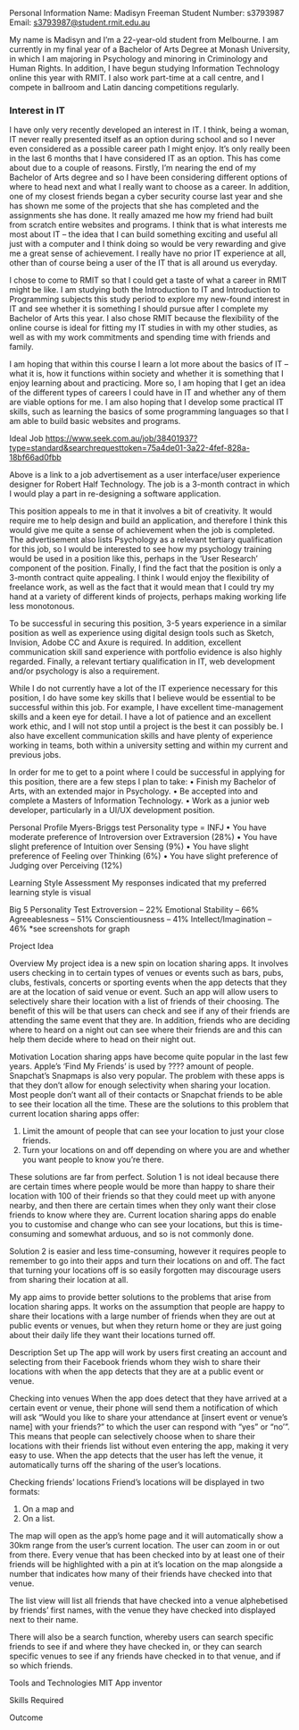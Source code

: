 <!DOCTYPE html>
<html>
  <head>
     <meta charset="utf-8">
    <title> INTRO TO IT - ASSESSMENT 1 </title>
  </head>
  <body>

Personal Information
Name: Madisyn Freeman
Student Number: s3793987
Email: s3793987@student.rmit.edu.au

My name is Madisyn and I’m a 22-year-old student from Melbourne. I am currently in my final year of a Bachelor of Arts Degree at Monash University, in which I am majoring in Psychology and minoring in Criminology and Human Rights. In addition, I have begun studying Information Technology online this year with RMIT. I also work part-time at a call centre, and I compete in ballroom and Latin dancing competitions regularly. 

### Interest in IT
I have only very recently developed an interest in IT. I think, being a woman, IT never really presented itself as an option during school and so I never even considered as a possible career path I might enjoy. It’s only really been in the last 6 months that I have considered IT as an option. This has come about due to a couple of reasons. Firstly, I’m nearing the end of my Bachelor of Arts degree and so I have been considering different options of where to head next and what I really want to choose as a career.  In addition, one of my closest friends began a cyber security course last year and she has shown me some of the projects that she has completed and the assignments she has done. It really amazed me how my friend had built from scratch entire websites and programs. I think that is what interests me most about IT – the idea that I can build something exciting and useful all just with a computer and I think doing so would be very rewarding and give me a great sense of achievement. I really have no prior IT experience at all, other than of course being a user of the IT that is all around us everyday. 

I chose to come to RMIT so that I could get a taste of what a career in RMIT might be like. I am studying both the Introduction to IT and Introduction to Programming subjects this study period to explore my new-found interest in IT and see whether it is something I should pursue after I complete my Bachelor of Arts this year. I also chose RMIT because the flexibility of the online course is ideal for fitting my IT studies in with my other studies, as well as with my work commitments and spending time with friends and family. 

I am hoping that within this course I learn a lot more about the basics of IT – what it is, how it functions within society and whether it is something that I enjoy learning about and practicing. More so, I am hoping that I get an idea of the different types of careers I could have in IT and whether any of them are viable options for me. I am also hoping that I develop some practical IT skills, such as learning the basics of some programming languages so that I am able to build basic websites and programs. 

Ideal Job
https://www.seek.com.au/job/38401937?type=standard&searchrequesttoken=75a4de01-3a22-4fef-828a-18bf66ad0fbb

Above is a link to a job advertisement as a user interface/user experience designer for Robert Half Technology. The job is a 3-month contract in which I would play a part in re-designing a software application. 

This position appeals to me in that it involves a bit of creativity. It would require me to help design and build an application, and therefore I think this would give me quite a sense of achievement when the job is completed. The advertisement also lists Psychology as a relevant tertiary qualification for this job, so I would be interested to see how my psychology training would be used in a position like this, perhaps in the ‘User Research’ component of the position. Finally, I find the fact that the position is only a 3-month contract quite appealing. I think I would enjoy the flexibility of freelance work, as well as the fact that it would mean that I could try my hand at a variety of different kinds of projects, perhaps making working life less monotonous. 

To be successful in securing this position, 3-5 years experience in a similar position as well as experience using digital design tools such as Sketch, Invision, Adobe CC and Axure is required. In addition, excellent communication skill sand experience with portfolio evidence is also highly regarded. Finally, a relevant tertiary qualification in IT, web development and/or psychology is also a requirement. 

While I do not currently have a lot of the IT experience necessary for this position, I do have some key skills that I believe would be essential to be successful within this job. For example, I have excellent time-management skills and a keen eye for detail. I have a lot of patience and an excellent work ethic, and I will not stop until a project is the best it can possibly be. I also have excellent communication skills and have plenty of experience working in teams, both within a university setting and within my current and previous jobs. 

In order for me to get to a point where I could be successful in applying for this position, there are a few steps I plan to take:
•	Finish my Bachelor of Arts, with an extended major in Psychology. 
•	Be accepted into and complete a Masters of Information Technology. 
•	Work as a junior web developer, particularly in a UI/UX development position. 

Personal Profile
Myers-Briggs test
Personality type = INFJ
•	You have moderate preference of Introversion over Extraversion (28%)
•	You have slight preference of Intuition over Sensing (9%)
•	You have slight preference of Feeling over Thinking (6%)
•	You have slight preference of Judging over Perceiving (12%)

Learning Style Assessment
My responses indicated that my preferred learning style is visual

Big 5 Personality Test 
Extroversion – 22%
Emotional Stability – 66%
Agreeablesness – 51%
Conscientiousness – 41%
Intellect/Imagination – 46%
*see screenshots for graph 



Project Idea

Overview
My project idea is a new spin on location sharing apps. It involves users checking in to certain types of venues or events such as bars, pubs, clubs, festivals, concerts or sporting events when the app detects that they are at the location of said venue or event. Such an app will allow users to selectively share their location with a list of friends of their choosing. The benefit of this will be that users can check and see if any of their friends are attending the same event that they are. In addition, friends who are deciding where to heard on a night out can see where their friends are and this can help them decide where to head on their night out. 


Motivation
Location sharing apps have become quite popular in the last few years. Apple’s ‘Find My Friends’ is used by ???? amount of people. Snapchat’s Snapmaps is also very popular. The problem with these apps is that they don’t allow for enough selectivity when sharing your location. Most people don’t want all of their contacts or Snapchat friends to be able to see their location all the time. These are the solutions to this problem that current location sharing apps offer:

1.	Limit the amount of people that can see your location to just your close friends.  
2.	Turn your locations on and off depending on where you are and whether you want people to know you’re there. 

These solutions are far from perfect. Solution 1 is not ideal because there are certain times where people would be more than happy to share their location with 100 of their friends so that they could meet up with anyone nearby, and then there are certain times when they only want their close friends to know where they are. Current location sharing apps do enable you to customise and change who can see your locations, but this is time-consuming and somewhat arduous, and so is not commonly done.  

Solution 2 is easier and less time-consuming, however it requires people to remember to go into their apps and turn their locations on and off. The fact that turning your locations off is so easily forgotten may discourage users from sharing their location at all. 

My app aims to provide better solutions to the problems that arise from location sharing apps. It works on the assumption that people are happy to share their locations with a large number of friends when they are out at public events or venues, but when they return home or they are just going about their daily life they want their locations turned off. 

Description
Set up
The app will work by users first creating an account and selecting from their Facebook friends whom they wish to share their locations with when the app detects that they are at a public event or venue. 

Checking into venues
When the app does detect that they have arrived at a certain event or venue, their phone will send them a notification of which will ask “Would you like to share your attendance at [insert event or venue’s name] with your friends?” to which the user can respond with “yes” or “no’”. This means that people can selectively choose when to share their locations with their friends list without even entering the app, making it very easy to use. When the app detects that the user has left the venue, it automatically turns off the sharing of the user’s locations. 

Checking friends’ locations
Friend’s locations will be displayed in two formats:
1.	On a map and 
2.	On a list. 

The map will open as the app’s home page and it will automatically show a 30km range from the user’s current location. The user can zoom in or out from there. Every venue that has been checked into by at least one of their friends will be highlighted with a pin at it’s location on the map alongside a number that indicates how many of their friends have checked into that venue. 

The list view will list all friends that have checked into a venue alphebetised by friends’ first names, with the venue they have checked into displayed next to their name. 

There will also be a search function, whereby users can search specific friends to see if and where they have checked in, or they can search specific venues to see if any friends have checked in to that venue, and if so which friends. 

Tools and Technologies
MIT App inventor


Skills Required

Outcome
</body>
</html>
